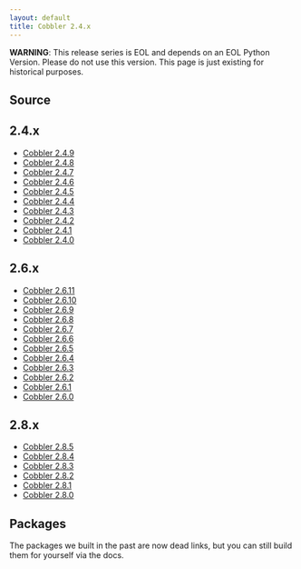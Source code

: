 ```yaml
---
layout: default
title: Cobbler 2.4.x
---
```


**WARNING**: This release series is EOL and depends on an EOL Python Version. Please do not use this version. This page
is just existing for historical purposes. 

## Source

## 2.4.x

- [Cobbler 2.4.9](https://github.com/cobbler/cobbler/releases/tag/v2.4.9)
- [Cobbler 2.4.8](https://github.com/cobbler/cobbler/releases/tag/v2.4.8)
- [Cobbler 2.4.7](https://github.com/cobbler/cobbler/releases/tag/v2.4.7)
- [Cobbler 2.4.6](https://github.com/cobbler/cobbler/releases/tag/v2.4.6)
- [Cobbler 2.4.5](https://github.com/cobbler/cobbler/releases/tag/v2.4.5)
- [Cobbler 2.4.4](https://github.com/cobbler/cobbler/releases/tag/v2.4.4)
- [Cobbler 2.4.3](https://github.com/cobbler/cobbler/releases/tag/v2.4.3)
- [Cobbler 2.4.2](https://github.com/cobbler/cobbler/releases/tag/v2.4.2)
- [Cobbler 2.4.1](https://github.com/cobbler/cobbler/releases/tag/v2.4.1)
- [Cobbler 2.4.0](https://github.com/cobbler/cobbler/releases/tag/cobbler-2.4.0-1)

## 2.6.x

- [Cobbler 2.6.11](https://github.com/cobbler/cobbler/releases/tag/v2.6.11)
- [Cobbler 2.6.10](https://github.com/cobbler/cobbler/releases/tag/v2.6.10)
- [Cobbler 2.6.9](https://github.com/cobbler/cobbler/releases/tag/v2.6.9)
- [Cobbler 2.6.8](https://github.com/cobbler/cobbler/releases/tag/v2.6.8)
- [Cobbler 2.6.7](https://github.com/cobbler/cobbler/releases/tag/v2.6.7)
- [Cobbler 2.6.6](https://github.com/cobbler/cobbler/releases/tag/v2.6.6)
- [Cobbler 2.6.5](https://github.com/cobbler/cobbler/releases/tag/v2.6.5)
- [Cobbler 2.6.4](https://github.com/cobbler/cobbler/releases/tag/v2.6.4)
- [Cobbler 2.6.3](https://github.com/cobbler/cobbler/releases/tag/v2.6.3)
- [Cobbler 2.6.2](https://github.com/cobbler/cobbler/releases/tag/v2.6.2)
- [Cobbler 2.6.1](https://github.com/cobbler/cobbler/releases/tag/v2.6.1)
- [Cobbler 2.6.0](https://github.com/cobbler/cobbler/releases/tag/v2.6.0)

## 2.8.x

- [Cobbler 2.8.5](https://github.com/cobbler/cobbler/releases/tag/v2.8.5)
- [Cobbler 2.8.4](https://github.com/cobbler/cobbler/releases/tag/v2.8.4)
- [Cobbler 2.8.3](https://github.com/cobbler/cobbler/releases/tag/v2.8.3)
- [Cobbler 2.8.2](https://github.com/cobbler/cobbler/releases/tag/v2.8.2)
- [Cobbler 2.8.1](https://github.com/cobbler/cobbler/releases/tag/v2.8.1)
- [Cobbler 2.8.0](https://github.com/cobbler/cobbler/releases/tag/v2.8.0)


## Packages

The packages we built in the past are now dead links, but you can still build them for yourself via the docs.

